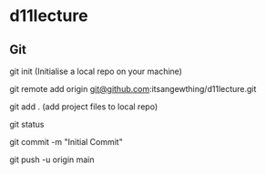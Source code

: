# d11lecture

## Git

git init (Initialise a local repo on your machine)

git remote add origin git@github.com:itsangewthing/d11lecture.git

git add . (add project files to local repo)

git status

git commit -m "Initial Commit"

git push -u origin main
